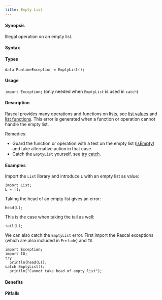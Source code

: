 ```yaml
---
title: Empty List
---
```


#### Synopsis

Illegal operation on an empty list.

#### Syntax

#### Types

`data RuntimeException = EmptyList();`
       
#### Usage

`import Exception;` (only needed when `EmptyList` is used in `catch`)

#### Description

Rascal provides many operations and functions on lists, see [list values]((Rascal:Values-List)) 
and [list functions]((Library:module:List)).
This error is generated when a function or operation cannot handle the empty list.

Remedies:

* Guard the function or operation with a test on the empty list ([isEmpty]((Library:List-isEmpty))) and 
  take alternative action in that case.
* Catch the `EmptyList` yourself, see [try catch]((Rascal:Statements-TryCatch)).


#### Examples

Import the `List` library and introduce `L` with an empty list as value:
```rascal-shell
import List;
L = [];
```
Taking the head of an empty list gives an error:
```rascal-shell,continue,error
head(L);
```
This is the case when taking the tail as well:
```rascal-shell,continue,error
tail(L);
```
We can also catch the `EmptyList` error. First import the Rascal exceptions (which are also included in `Prelude`)
and `IO`:
```rascal-shell,continue
import Exception;
import IO;
try 
  println(head(L)); 
catch EmptyList(): 
  println("Cannot take head of empty list");
```

#### Benefits

#### Pitfalls

